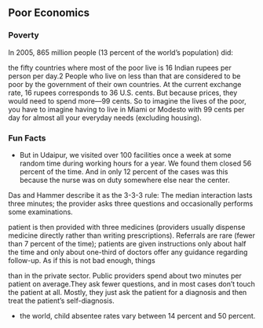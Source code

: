 ## Poor Economics

### Poverty

In 2005, 865 million people (13 percent of the world’s population) did: 

the fifty countries where most of the poor live is 16 Indian rupees per person per day.2 People who live on less than that are considered to be poor by the government of their own countries. At the current exchange rate, 16 rupees corresponds to 36 U.S. cents. But because prices, they would need to spend more—99 cents. So to imagine the lives of the poor, you have to imagine having to live in Miami or Modesto with 99 cents per day for almost all your everyday needs (excluding housing).



### Fun Facts

* But in Udaipur, we visited over 100 facilities once a week at some random time during working hours for a year. We found them closed 56 percent of the time. And in only 12 percent of the cases was this because the nurse was on duty somewhere else near the center.

Das and Hammer describe it as the 3-3-3 rule: The median interaction lasts three minutes; the provider asks three questions and occasionally performs some examinations.

patient is then provided with three medicines (providers usually dispense medicine directly rather than writing prescriptions). Referrals are rare (fewer than 7 percent of the time); patients are given instructions only about half the time and only about one-third of doctors offer any guidance regarding follow-up. As if this is not bad enough, things
                
than in the private sector. Public providers spend about two minutes per patient on average.They ask fewer questions, and in most cases don’t touch the patient at all. Mostly, they just ask the patient for a diagnosis and then treat the patient’s self-diagnosis.

* the world, child absentee rates vary between 14 percent and 50 percent.

